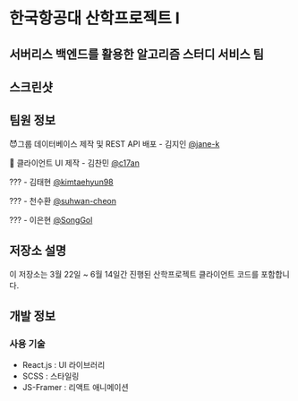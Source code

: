 # 한국항공대 산학프로젝트 I
## 서버리스 백엔드를 활용한 알고리즘 스터디 서비스 팀

## 스크린샷

## 팀원 정보
😈그룹 데이터베이스 제작 및 REST API 배포 - 김지인 [@jane-k]()  

🌃 클라이언트 UI 제작 - 김찬민 [@c17an]()  

??? - 김태현 [@kimtaehyun98]() 

??? - 천수환 [@suhwan-cheon]()

??? - 이은현 [@SongGol]()

## 저장소 설명
이 저장소는 3월 22일 ~ 6월 14일간 진행된 산학프로젝트 클라이언트 코드를 포함합니다.

## 개발 정보

### 사용 기술
- React.js : UI 라이브러리
- SCSS : 스타일링
- JS-Framer : 리액트 애니메이션

